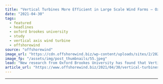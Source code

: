 ```yaml
---
title: "Vertical Turbines More Efficient in Large Scale Wind Farms – Oxford Brookes University"
date: "2021-04-30"
tags: 
  - featured
  - headlines
  - oxford brookes university
  - study
  - vertical axis wind turbine
  - offshorewind
source: "offshorewind"
image_url: "https://cdn.offshorewind.biz/wp-content/uploads/sites/2/2021/04/30085030/VAWT-offshore-wind-farm_-Oxford-Brookes-University.jpeg"
image_fp: "/assets/img/post_thumbnails/55.jpeg"
lead: "New research from Oxford Brookes University has found that Vertical Axis Wind Turbines (VAWTs)"
article_url: "https://www.offshorewind.biz/2021/04/30/vertical-turbines-more-efficient-in-large-scale-wind-farms-oxford-brookes-university/"
---
```


---
